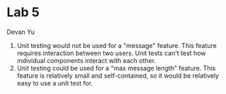 # Lab 5
Devan Yu

1. Unit testing would not be used for a "message" feature. This feature requires interaction between two users. Unit tests can't test how individual components interact with each other.
2. Unit testing could be used for a "max message length" feature. This feature is relatively small and self-contained, so it would be relatively easy to use a unit test for.